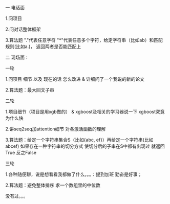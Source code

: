 一 电话面

1.问项目

2.问对话整体框架

3.算法题 "."代表任意字符 "*"代表任意多个字符，给定字符串（比如ab）和匹配规则(比如a.)， 返回两者是否能匹配上



二 现场面：

一轮

1.问项目 细节 以及 现在的话 怎么改进 & 详细问了一个我说的新的论文

2.算法题：最大回文子串

二轮

1.项目细节（项目是用xgb做的） & xgboost及相关的学习器说一下 xgboost究竟为什么快

2.讲seq2seq加attention细节 对各激活函数的理解

3.算法题：给定一个字符串集合S（比如{abc, ef}）再给定一个字符串(比如abcef) 如果存在一种字符串的切分方式 使切分后的子串在S中都有出现过 就返回True 反之False

三轮

1.各种随便聊，说是想看看我都做了什么。。。：提到加班 勤奋是好事；

2.算法题：避免整体排序 求一个数组里的中位数



没有过。。。